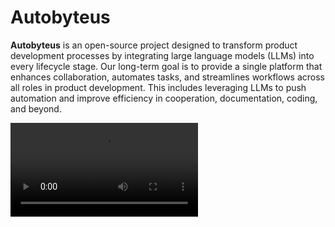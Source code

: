 # Autobyteus

**Autobyteus** is an open-source project designed to transform product development processes by integrating large language models (LLMs) into every lifecycle stage. Our long-term goal is to provide a single platform that enhances collaboration, automates tasks, and streamlines workflows across all roles in product development. This includes leveraging LLMs to push automation and improve efficiency in cooperation, documentation, coding, and beyond.

<video controls>
  <source src="./autobyteus.mp4" type="video/mp4">
</video>




